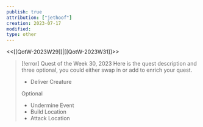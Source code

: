 ```yaml
---
publish: true
attribution: ["jethoof"]
creation: 2023-07-17
modified: 
type: other
---
```

<<[[QotW-2023W29]]|[[QotW-2023W31]]>>

> [!error] Quest of the Week 30, 2023
> Here is the quest description and three optional, you could either swap in or add to enrich your quest.
> 
> - Deliver Creature
> 
> Optional
> 
> - Undermine Event
> - Build Location
> - Attack Location